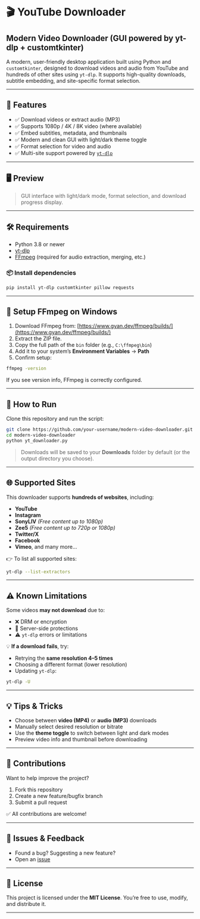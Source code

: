 # 🎬 YouTube Downloader

## Modern Video Downloader (GUI powered by yt-dlp + customtkinter)

A modern, user-friendly desktop application built using Python and `customtkinter`, designed to download videos and audio from YouTube and hundreds of other sites using `yt-dlp`. It supports high-quality downloads, subtitle embedding, and site-specific format selection.

---

## 🚀 Features

- ✅ Download videos or extract audio (MP3)
- ✅ Supports 1080p / 4K / 8K video (where available)
- ✅ Embed subtitles, metadata, and thumbnails
- ✅ Modern and clean GUI with light/dark theme toggle
- ✅ Format selection for video and audio
- ✅ Multi-site support powered by [`yt-dlp`](https://github.com/yt-dlp/yt-dlp)

---

## 🖥️ Preview

> GUI interface with light/dark mode, format selection, and download progress display.

---

## 🛠️ Requirements

- Python 3.8 or newer
- [yt-dlp](https://github.com/yt-dlp/yt-dlp)
- [FFmpeg](https://ffmpeg.org/download.html) (required for audio extraction, merging, etc.)

### 📦 Install dependencies

```bash
pip install yt-dlp customtkinter pillow requests
````

---

## 🔧 Setup FFmpeg on Windows

1. Download FFmpeg from: [https://www.gyan.dev/ffmpeg/builds/](https://www.gyan.dev/ffmpeg/builds/)
2. Extract the ZIP file.
3. Copy the full path of the `bin` folder (e.g., `C:\ffmpeg\bin`)
4. Add it to your system’s **Environment Variables** → **Path**
5. Confirm setup:

```bash
ffmpeg -version
```

If you see version info, FFmpeg is correctly configured.

---

## 🚀 How to Run

Clone this repository and run the script:

```bash
git clone https://github.com/your-username/modern-video-downloader.git
cd modern-video-downloader
python yt_downloader.py
```

> Downloads will be saved to your **Downloads** folder by default (or the output directory you choose).

---

## 🌐 Supported Sites

This downloader supports **hundreds of websites**, including:

* **YouTube**
* **Instagram**
* **SonyLIV** *(Free content up to 1080p)*
* **Zee5** *(Free content up to 720p or 1080p)*
* **Twitter/X**
* **Facebook**
* **Vimeo**, and many more...

👉 To list all supported sites:

```bash
yt-dlp --list-extractors
```

---

## ⚠️ Known Limitations

Some videos **may not download** due to:

* ❌ DRM or encryption
* 🔐 Server-side protections
* ⚠️ `yt-dlp` errors or limitations

💡 **If a download fails**, try:

* Retrying the **same resolution 4–5 times**
* Choosing a different format (lower resolution)
* Updating `yt-dlp`:

```bash
yt-dlp -U
```

---

## 💡 Tips & Tricks

* Choose between **video (MP4)** or **audio (MP3)** downloads
* Manually select desired resolution or bitrate
* Use the **theme toggle** to switch between light and dark modes
* Preview video info and thumbnail before downloading

---

## 🧩 Contributions

Want to help improve the project?

1. Fork this repository
2. Create a new feature/bugfix branch
3. Submit a pull request

✅ All contributions are welcome!

---

## 📩 Issues & Feedback

* Found a bug? Suggesting a new feature?
* Open an [issue](https://github.com/your-username/modern-video-downloader/issues)

---

## 📜 License

This project is licensed under the **MIT License**. You’re free to use, modify, and distribute it.

---

